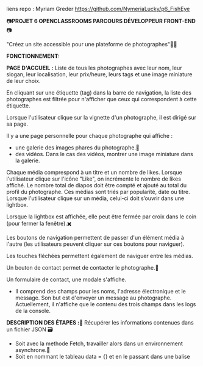 liens repo : Myriam Greder
https://github.com/NymeriaLucky/p6_FishEye


📷️**PROJET 6 OPENCLASSROOMS PARCOURS DÉVELOPPEUR FRONT-END**📷️

"Créez un site accessible pour une plateforme de photographes"👨‍💻️

**FONCTIONNEMENT:**

**PAGE D'ACCUEIL :**
Liste de tous les photographes avec leur nom, leur slogan, leur localisation,
leur prix/heure, leurs tags et une image miniature de leur choix.

En cliquant sur une étiquette (tag) dans la barre de navigation, la liste des
photographes est filtrée pour n'afficher que ceux qui correspondent à cette
étiquette.

Lorsque l'utilisateur clique sur la vignette d'un photographe, il est dirigé sur sa
page.

Il y a une page personnelle pour chaque photographe qui affiche :
  - une galerie des images phares du photographe.📸
  - des vidéos.
    Dans le cas des vidéos, montrer une image miniature dans la galerie.

Chaque média comprespond à un  titre et un nombre de likes.
Lorsque l'utilisateur clique sur l'icône "Like", on incrémente le nombre
de likes affiché.
Le nombre total de diapos doit être compté et ajouté au total du profil
du photographe.
Ces médias sont triés par popularité, date ou titre.
Lorsque l'utilisateur clique sur un média, celui-ci doit s’ouvrir dans une
lightbox.

Lorsque la lightbox est affichée, elle peut être fermée par croix dans le coin (pour
fermer la fenêtre).✖️

Les boutons de navigation permettent de passer d'un élément média
à l'autre (les utilisateurs peuvent cliquer sur ces boutons pour
naviguer).

Les touches fléchées permettent également de naviguer entre les
médias.

Un bouton de contact permet de contacter le photographe.📨️

Un formulaire de contact, une modale s'affiche.
- Il comprend des champs pour les noms, l'adresse électronique et le
message. Son but est d'envoyer un message au photographe.
Actuellement, il n'affiche que le contenu des trois champs dans
les logs de la console.


**DESCRIPTION DES ÉTAPES :📝**
Récupérer les informations contenues dans un fichier JSON 🗃️
- Soit avec la methode Fetch, travailler alors dans un environnement asynchrone.👷
- Soit en nommant le tableau data = {} et en le passant dans une balise <script>(environnement synchrone)
- Comprendre le design pattern Factory Method. (essentiel)🏗️
- Prévoir une Class qui me permettras de lire et trier les données du fichier JSON 🔨
- Au choix créer deux pages une pour les photographes et une
   pour afficher les media liées à un photographe précis.📃️
Ou alors, faire en sorte que tout se déroule sur la page index.html :
(ce qui revient à faire une Single Page Application [SPA], plus
complexe, si on n'est pas familier avec la POO).
- On doit pouvoir trier les photographes en fonction de leur TAG
- Trier les photos en fonction de la popularité (nombre de
like)/date/titre
- Créer un input Select personnalisé (pour le trie des photos)
- Afficher un formulaire de contact
- Créer et afficher un carrousel.
- Incrémenter le compteur de like💚
- Intégrer la maquette HTML/CSS📈
- rendre responsive pour pouvoir consulter sur iphone-x📱
- Et l'axe principal de ce projet rendre le site accessible, au visiteur en
situation de handicap.♿️♿️
 
**Objectifs personnels :** 
Faire en fonction de mes connaissances.👩‍🎓️
S'appuyer sur beaucoup de ressources externes pour trouver les solutions les plus pertinentes qui feront fonctionner ce projet 6.🕵‍♀️️
 Aquerir les connaissances necessaires à l'utilisation du javascript dans le front-end.

